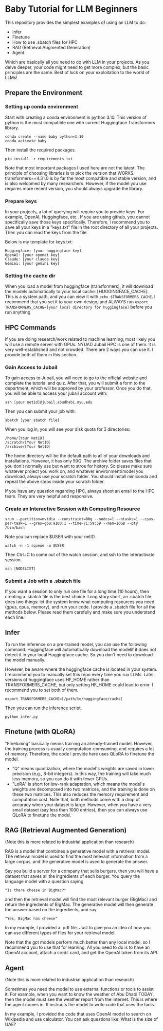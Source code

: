 # Baby Tutorial for LLM Beginners

This repository provides the simplest examples of using an LLM to do:
- Infer
- Finetune
- How to use .sbatch files for HPC
- RAG (Retrieval Augmented Generation)
- Agent

Which are basically all you need to do with LLM in your projects. As you delve deeper, your code might need to get more complex, but the basic principles are the same. Best of luck on your exploitation to the world of LLMs!




## Prepare the Environment

### Setting up conda environment
Start with creating a conda environment in python 3.10. This version of python is the most compatible one with current Huggingface Transformers library. 

```
conda create --name baby python=3.10
conda activate baby
```

Then install the required packages.
```
pip install -r requirements.txt
```
Note that most important packages I used here are not the latest. The principle of choosing libraries is to pick the version that WORKS. transformers==4.31.0 is by far the most compatible and stable version, and is also welcomed by many researchers. However, if the model you use requires more recent version, you should always upgrade the library.

### Prepare keys
In your projects, a lot of querying will require you to provide keys. For example, OpenAI, Huggingface, etc.. If you are using github, you cannot specifically save those keys specifically. Therefore, I recommend you to save all your keys in a "keys.txt" file in the root directory of all your projects. Then you can read the keys from the file. 

Below is my template for keys.txt:
```
Huggingface: [your huggingface key]
OpenAI: [your openai key]
Claude: [your claude key]
Gemini: [your gemini key]
```



### Setting the cache dir
When you load a model from huggingface (transformers), it will download the models automatically to your local cache: [HUGGINGFACE_CACHE]. This is a system path, and you can view it with `echo $TRANSFORMERS_CACHE`. I recommend that you set it to your own design, and ALWAYS run `export TRANSFORMERS_CACHE=[your local directory for huggingface]` before you run anything.



## HPC Commands
If you are doing research/work related to machine learning, most likely you will use a remote server with GPUs. NYUAD Jubail HPC is one of them. It is very well-established and not crowded. There are 2 ways you can use it. I provide both of them in this section.

### Gain Access to Jubail
To gain access to Jubail, you will need to go to the official website and complete the tutorial and quiz. After that, you will submit a form to the department, which will be approved by your professor. Once you do that, you will be able to access your jubail account with:
```
ssh [your netid]@jubail.abudhabi.nyu.edu
```
Then you can submit your job with:
```
sbatch [your sbatch file]
```

When you log in, you will see your disk quota for 3 directories:
```
/home/[Your NetID]
/scratch/[Your NetID]
/archive/[Your NetID]
```
The home directory will be the default path to all of your downloads and installations. However, it has only 50G. The archive folder saves files that you don't normally use but want to stroe for history. So please make sure whatever project you work on, and whatever environment/model you download, always use your scratch folder. You should install miniconda and repeat the above steps inside your scratch folder.

If you have any question regarding HPC, always shoot an email to the HPC team. They are very helpful and responsive. 

### Create an Interactive Session with Computing Resource
```
srun --partition=nvidia --constraint=80g --nodes=1 --ntasks=1 --cpus-per-task=1 --gres=gpu:a100:1 --time=71:59:59 --mem=10GB --pty /bin/bash
```
Note you can replace $USER with your netID. 
```
watch -n -1 squeue -u $USER
```
Then Ctrl+C to come out of the watch session, and ssh to the interactivate session.
```
ssh [NODELIST]
```



### Submit a Job with a .sbatch file
If you want a session to only run one file for a long time (10 hours), then creating a .sbatch file is the best choice. Long story short, an .sbatch file does two things: let the system know what computing resources you need (gpus, cpus, memory), and run your code. I provide a .sbatch file for all the methods below. Please read them carefully and make sure you understand each line.




## Infer
To run the inference on a pre-trained model, you can use the following command. Huggingface will automatically download the modelif it does not detect it in your local Huggingface cache. So you don't need to download the model manually. 

However, be aware where the huggingface cache is located in your system. I recommend you to manually set this repo every time you run LLMs. Later versions of huggingface uses HF_HOME rather than TRANSFORMERS_CACHE, but only setting HF_HOME could lead to error. I recommend you to set both of them.
```
export TRANSFORMERS_CACHE=[/path/to/huggingface/cache]
```

Then you can run the inference script.
```
python infer.py
```



## Finetune (with QLoRA)
"Finetuning" basically means training an already-trained model. However, the training process is usually computation-comsuming, and requires a lot of memory. Therefore, the code I provide here uses QLoRA to finetune the model. 
- "Q" means quantization, where the model's weights are saved in lower precision (e.g., 8-bit integers). In this way, the training will take much less memory, so you can do it with fewer GPUs. 
- "LoRA" is short for low-rank adaptation, which means the model's weights are decomposed into two matrices, and the training is done on these two matrices. This also reduces the memory requirement and computation cost. 
Note that, both methods come with a drop of accuracy when your dataset is large. However, when you have a very small dataset (say less than 1000 entries), then you can always use QLoRA to finetune the model.




## RAG (Retrieval Augmented Generation)
(Note this is more related to industrial application than research)

RAG is a model that combines a generative model with a retrieval model. The retrieval model is used to find the most relevant information from a large corpus, and the generative model is used to generate the answer. 

Say you build a server for a company that sells burgers, then you will have a dataset that saves all the ingredients of each burger. You query the language model with a question saying 
```
"Is there cheese in BigMac?"
```
and then the retrieval model will find the most relevant burger (BigMac) and return the ingredients of BigMac. The generative model will then generate the answer based on the ingredients, and say 
```
"Yes, BigMac has cheese"
```
In my example, I provided a .pdf file. Just to give you an idea of how you can use different types of files for your retrieval model. 

Note that the gpt models perform much better than any local model, so I recommend you to use that for learning. All you need to do is to have an OpenAI account, attach a credit card, and get the OpenAI token from its API. 




## Agent
(Note this is more related to industrial application than research)

Sometimes you need the model to use external functions or tools to assist it. For example, when you want to know the weather of Abu Dhabi TODAY, then the model must see the weather report from the internet. This is where the agent comes in. It instructs the model to write code that uses the tools. 

In my example, I provided the code that uses OpenAI model to search on Wikipedia and use calculator. You can ask questions like: What is the size of UAE?
